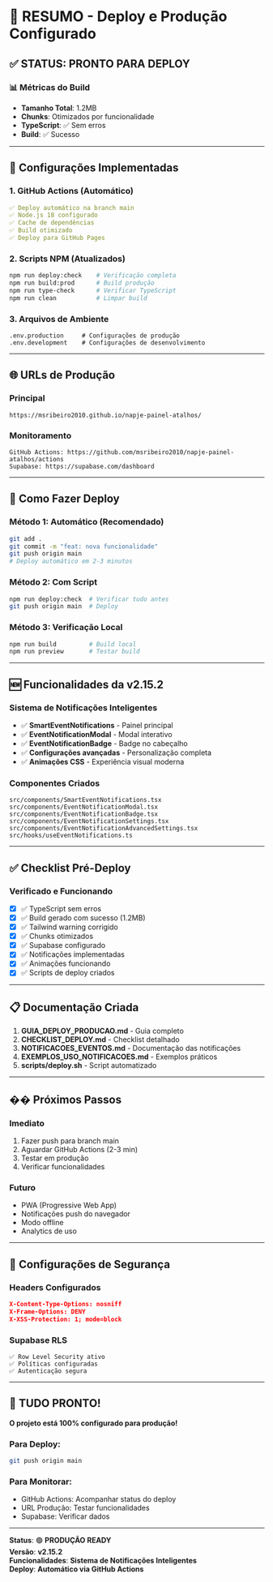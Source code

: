 # 🚀 RESUMO - Deploy e Produção Configurado

## ✅ STATUS: PRONTO PARA DEPLOY

### 📊 **Métricas do Build**
- **Tamanho Total**: 1.2MB
- **Chunks**: Otimizados por funcionalidade
- **TypeScript**: ✅ Sem erros
- **Build**: ✅ Sucesso

---

## 🔧 **Configurações Implementadas**

### **1. GitHub Actions** (Automático)
```yaml
✅ Deploy automático na branch main
✅ Node.js 18 configurado
✅ Cache de dependências
✅ Build otimizado
✅ Deploy para GitHub Pages
```

### **2. Scripts NPM** (Atualizados)
```bash
npm run deploy:check    # Verificação completa
npm run build:prod      # Build produção
npm run type-check      # Verificar TypeScript
npm run clean           # Limpar build
```

### **3. Arquivos de Ambiente**
```
.env.production     # Configurações de produção
.env.development    # Configurações de desenvolvimento
```

---

## 🌐 **URLs de Produção**

### **Principal**
```
https://msribeiro2010.github.io/napje-painel-atalhos/
```

### **Monitoramento**
```
GitHub Actions: https://github.com/msribeiro2010/napje-painel-atalhos/actions
Supabase: https://supabase.com/dashboard
```

---

## 🚀 **Como Fazer Deploy**

### **Método 1: Automático** (Recomendado)
```bash
git add .
git commit -m "feat: nova funcionalidade"
git push origin main
# Deploy automático em 2-3 minutos
```

### **Método 2: Com Script**
```bash
npm run deploy:check  # Verificar tudo antes
git push origin main  # Deploy
```

### **Método 3: Verificação Local**
```bash
npm run build         # Build local
npm run preview       # Testar build
```

---

## 🆕 **Funcionalidades da v2.15.2**

### **Sistema de Notificações Inteligentes**
- ✅ **SmartEventNotifications** - Painel principal
- ✅ **EventNotificationModal** - Modal interativo
- ✅ **EventNotificationBadge** - Badge no cabeçalho
- ✅ **Configurações avançadas** - Personalização completa
- ✅ **Animações CSS** - Experiência visual moderna

### **Componentes Criados**
```
src/components/SmartEventNotifications.tsx
src/components/EventNotificationModal.tsx
src/components/EventNotificationBadge.tsx
src/components/EventNotificationSettings.tsx
src/components/EventNotificationAdvancedSettings.tsx
src/hooks/useEventNotifications.ts
```

---

## ✅ **Checklist Pré-Deploy**

### **Verificado e Funcionando**
- [x] ✅ TypeScript sem erros
- [x] ✅ Build gerado com sucesso (1.2MB)
- [x] ✅ Tailwind warning corrigido
- [x] ✅ Chunks otimizados
- [x] ✅ Supabase configurado
- [x] ✅ Notificações implementadas
- [x] ✅ Animações funcionando
- [x] ✅ Scripts de deploy criados

---

## 📋 **Documentação Criada**

1. **GUIA_DEPLOY_PRODUCAO.md** - Guia completo
2. **CHECKLIST_DEPLOY.md** - Checklist detalhado
3. **NOTIFICACOES_EVENTOS.md** - Documentação das notificações
4. **EXEMPLOS_USO_NOTIFICACOES.md** - Exemplos práticos
5. **scripts/deploy.sh** - Script automatizado

---

## �� **Próximos Passos**

### **Imediato**
1. Fazer push para branch main
2. Aguardar GitHub Actions (2-3 min)
3. Testar em produção
4. Verificar funcionalidades

### **Futuro**
- PWA (Progressive Web App)
- Notificações push do navegador
- Modo offline
- Analytics de uso

---

## 🔐 **Configurações de Segurança**

### **Headers Configurados**
```json
X-Content-Type-Options: nosniff
X-Frame-Options: DENY
X-XSS-Protection: 1; mode=block
```

### **Supabase RLS**
```
✅ Row Level Security ativo
✅ Políticas configuradas
✅ Autenticação segura
```

---

## 🎊 **TUDO PRONTO!**

**O projeto está 100% configurado para produção!**

### **Para Deploy:**
```bash
git push origin main
```

### **Para Monitorar:**
- GitHub Actions: Acompanhar status do deploy
- URL Produção: Testar funcionalidades
- Supabase: Verificar dados

---

**Status**: 🟢 **PRODUÇÃO READY**  
**Versão**: **v2.15.2**  
**Funcionalidades**: **Sistema de Notificações Inteligentes**  
**Deploy**: **Automático via GitHub Actions**
